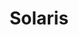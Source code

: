 ---
title: Solaris
desc: Solaris is a Unix operating system by Sun Microsystems.
_links:
  projects:
    - href: /projects/backup-controls-displays/
    - href: /projects/mission-data-loader/
    - href: /projects/smf-controls-displays/
  jobs:
    href: /jobs/boeing/
  self:
    href: /os/solaris/
_embedded:
  projects:
    - title: Backup Controls and Displays
      desc: >-
        Screens used to emulate hardware such as switch boards and displays in
        the event of their failure.
      role: Embedded Software Engineer
      begin_year: 1998
      end_year: 1999
      _links:
        jobs:
          - href: /jobs/boeing/
        languages:
          - href: /languages/ada/
        os:
          - href: /os/solaris/
        self:
          href: /projects/backup-controls-displays/
    - title: Mission Data Loader
      desc: >-
        Thread responsible for reading the contents of a cartridge containing
        mission data and distributing it throughout the avionic flight software.
      role: Embedded Software Engineer
      begin_year: 1998
      end_year: 1999
      _links:
        jobs:
          - href: /jobs/boeing/
        languages:
          - href: /languages/ada/
        os:
          - href: /os/solaris/
        self:
          href: /projects/mission-data-loader/
    - title: SMF Controls and Displays
      desc: null
      role: Embedded Software Engineer
      begin_year: 1998
      end_year: 1999
      _links:
        jobs:
          - href: /jobs/boeing/
        languages:
          - href: /languages/ada/
        os:
          - href: /os/solaris/
        self:
          href: /projects/smf-controls-displays/
  jobs:
    - title: 'Boeing, Defense & Space Group'
      desc: >-
        Embedded Software Engineer for Boeing, Defense and Space Group, based in
        Oklahoma City, Oklahoma that developed the B1-B Bomber Block E software
        upgrade
      role: Embedded Software Engineer
      begin_year: 1998
      end_year: 1999
      time_desc: August 1998 - November 1999
      _links:
        projects:
          - href: /projects/backup-controls-displays/
          - href: /projects/mission-data-loader/
          - href: /projects/smf-controls-displays/
        languages:
          - href: /languages/ada/
        os:
          - href: /os/solaris/
        self:
          href: /jobs/boeing/
---